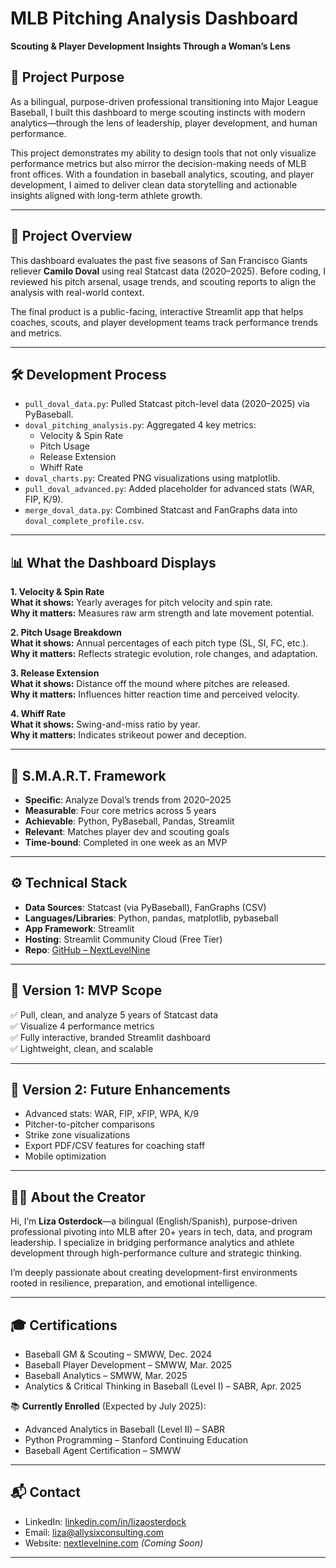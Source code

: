 # MLB Pitching Analysis Dashboard  
**Scouting & Player Development Insights Through a Woman’s Lens**

## 🚀 Project Purpose  
As a bilingual, purpose-driven professional transitioning into Major League Baseball, I built this dashboard to merge scouting instincts with modern analytics—through the lens of leadership, player development, and human performance.

This project demonstrates my ability to design tools that not only visualize performance metrics but also mirror the decision-making needs of MLB front offices. With a foundation in baseball analytics, scouting, and player development, I aimed to deliver clean data storytelling and actionable insights aligned with long-term athlete growth.

---

## 📄 Project Overview  
This dashboard evaluates the past five seasons of San Francisco Giants reliever **Camilo Doval** using real Statcast data (2020–2025). Before coding, I reviewed his pitch arsenal, usage trends, and scouting reports to align the analysis with real-world context.

The final product is a public-facing, interactive Streamlit app that helps coaches, scouts, and player development teams track performance trends and metrics.

---

## 🛠️ Development Process

- `pull_doval_data.py`: Pulled Statcast pitch-level data (2020–2025) via PyBaseball.
- `doval_pitching_analysis.py`: Aggregated 4 key metrics:
  - Velocity & Spin Rate
  - Pitch Usage
  - Release Extension
  - Whiff Rate  
- `doval_charts.py`: Created PNG visualizations using matplotlib.
- `pull_doval_advanced.py`: Added placeholder for advanced stats (WAR, FIP, K/9).
- `merge_doval_data.py`: Combined Statcast and FanGraphs data into `doval_complete_profile.csv`.

---

## 📊 What the Dashboard Displays

**1. Velocity & Spin Rate**  
**What it shows:** Yearly averages for pitch velocity and spin rate.  
**Why it matters:** Measures raw arm strength and late movement potential.

**2. Pitch Usage Breakdown**  
**What it shows:** Annual percentages of each pitch type (SL, SI, FC, etc.).  
**Why it matters:** Reflects strategic evolution, role changes, and adaptation.

**3. Release Extension**  
**What it shows:** Distance off the mound where pitches are released.  
**Why it matters:** Influences hitter reaction time and perceived velocity.

**4. Whiff Rate**  
**What it shows:** Swing-and-miss ratio by year.  
**Why it matters:** Indicates strikeout power and deception.

---

## 🎯 S.M.A.R.T. Framework

- **Specific**: Analyze Doval’s trends from 2020–2025  
- **Measurable**: Four core metrics across 5 years  
- **Achievable**: Python, PyBaseball, Pandas, Streamlit  
- **Relevant**: Matches player dev and scouting goals  
- **Time-bound**: Completed in one week as an MVP

---

## ⚙️ Technical Stack

- **Data Sources**: Statcast (via PyBaseball), FanGraphs (CSV)
- **Languages/Libraries**: Python, pandas, matplotlib, pybaseball
- **App Framework**: Streamlit
- **Hosting**: Streamlit Community Cloud (Free Tier)
- **Repo**: [GitHub – NextLevelNine](https://github.com/NextLevelNine/MLB_Analytics_Dashboard)

---

## 🌱 Version 1: MVP Scope

✅ Pull, clean, and analyze 5 years of Statcast data  
✅ Visualize 4 performance metrics  
✅ Fully interactive, branded Streamlit dashboard  
✅ Lightweight, clean, and scalable

---

## 🔮 Version 2: Future Enhancements

- Advanced stats: WAR, FIP, xFIP, WPA, K/9
- Pitcher-to-pitcher comparisons
- Strike zone visualizations
- Export PDF/CSV features for coaching staff
- Mobile optimization

---

## 👩🏻 About the Creator

Hi, I’m **Liza Osterdock**—a bilingual (English/Spanish), purpose-driven professional pivoting into MLB after 20+ years in tech, data, and program leadership. I specialize in bridging performance analytics and athlete development through high-performance culture and strategic thinking.

I’m deeply passionate about creating development-first environments rooted in resilience, preparation, and emotional intelligence.

---

## 🎓 Certifications

- Baseball GM & Scouting – SMWW, Dec. 2024  
- Baseball Player Development – SMWW, Mar. 2025  
- Baseball Analytics – SMWW, Mar. 2025  
- Analytics & Critical Thinking in Baseball (Level I) – SABR, Apr. 2025

📚 **Currently Enrolled** (Expected by July 2025):  
- Advanced Analytics in Baseball (Level II) – SABR  
- Python Programming – Stanford Continuing Education  
- Baseball Agent Certification – SMWW  

---

## 📬 Contact

- LinkedIn: [linkedin.com/in/lizaosterdock](https://www.linkedin.com/in/lizaosterdock/)  
- Email: liza@allysixconsulting.com  
- Website: [nextlevelnine.com](https://nextlevelnine.com) *(Coming Soon)*

---
